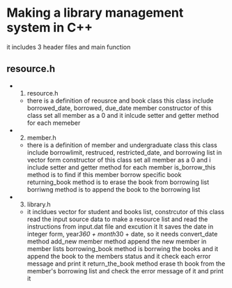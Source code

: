 # Making a library management system in C++

it includes 3 header files and main function

## resource.h

- 1. resource.h

  - there is a definition of reousrce and book class
    this class include borrowed_date, borrowed, due_date member
    constructor of this class set all member as a 0
    and it inlcude setter and getter method for each memeber

- 2. member.h

  - there is a definition of member and undergraduate class
    this class include borrowlimit, restruced, restricted_date, and borrowing list in vector form
    constructor of this class set all member as a 0
    and i include setter and getter method for each member
    is_borrow_this method is to find if this member borrow specific book
    returning_book method is to erase the book from borrowing list
    borriwng method is to append the book to the borrowing list

- 3. library.h
  - it incldues vector for student and books list, constrcutor of this class read the input source data to make a resource list and read the instructions from input.dat file and excution it
    It saves the date in integer form, year*360 + month*30 + date, so it needs convert_date method
    add_new member method append the new member in member lists
    borrowing_book method is borrwing the books and it append the book to the members status and it check each error message and print it
    return_the_book method erase th book from the member's borrowing list and check the error message of it and print it
